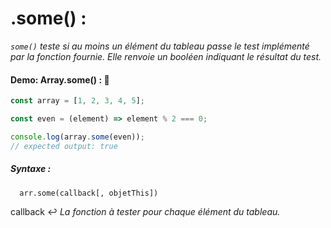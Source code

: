 # .some() :

_`some()` teste si au moins un élément du tableau passe le test implémenté par la fonction fournie. Elle renvoie un booléen indiquant le résultat du test._

#### Demo: Array.some() : :speech_balloon:

````js
const array = [1, 2, 3, 4, 5];

const even = (element) => element % 2 === 0;

console.log(array.some(even));
// expected output: true
````

##### Syntaxe : 

      arr.some(callback[, objetThis])
      
callback :leftwards_arrow_with_hook:
_La fonction à tester pour chaque élément du tableau._